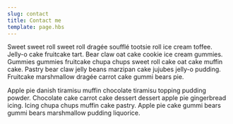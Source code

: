 ```yaml
---
slug: contact
title: Contact me
template: page.hbs
---
```


<!-- this is in here -->
Sweet sweet roll sweet roll dragée soufflé tootsie roll ice cream toffee. Jelly-o cake fruitcake tart. Bear claw oat cake cookie ice cream gummies.
Gummies gummies fruitcake chupa chups sweet roll cake oat cake muffin cake. Pastry bear claw jelly beans marzipan cake jujubes jelly-o pudding. Fruitcake marshmallow dragée carrot cake gummi bears pie.

Apple pie danish tiramisu muffin chocolate tiramisu topping pudding powder. Chocolate cake carrot cake dessert dessert apple pie gingerbread icing. Icing chupa chups muffin cake pastry. Apple pie cake gummi bears gummi bears marshmallow pudding liquorice.


